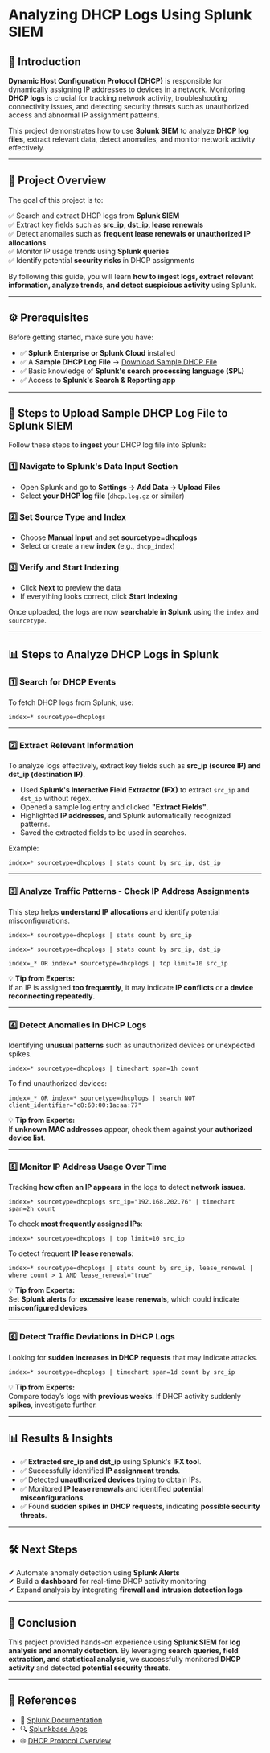 # **Analyzing DHCP Logs Using Splunk SIEM**

## 🚀 Introduction

**Dynamic Host Configuration Protocol (DHCP)** is responsible for dynamically assigning IP addresses to devices in a network. Monitoring **DHCP logs** is crucial for tracking network activity, troubleshooting connectivity issues, and detecting security threats such as unauthorized access and abnormal IP assignment patterns.

This project demonstrates how to use **Splunk SIEM** to analyze **DHCP log files**, extract relevant data, detect anomalies, and monitor network activity effectively.

---

## 📌 **Project Overview**
The goal of this project is to:

✅ Search and extract DHCP logs from **Splunk SIEM**  
✅ Extract key fields such as **src_ip, dst_ip, lease renewals**  
✅ Detect anomalies such as **frequent lease renewals or unauthorized IP allocations**  
✅ Monitor IP usage trends using **Splunk queries**  
✅ Identify potential **security risks** in DHCP assignments  

By following this guide, you will learn **how to ingest logs, extract relevant information, analyze trends, and detect suspicious activity** using Splunk.

---

## ⚙ **Prerequisites**
Before getting started, make sure you have:
- ✅ **Splunk Enterprise or Splunk Cloud** installed  
- ✅ A **Sample DHCP Log File** → [Download Sample DHCP File](https://github.com/0xAll3nC/Splunk-Projects/blob/main/Sample%20Files/dhcp.log.gz)  
- ✅ Basic knowledge of **Splunk's search processing language (SPL)**  
- ✅ Access to **Splunk's Search & Reporting app**  

---

## 📂 **Steps to Upload Sample DHCP Log File to Splunk SIEM**

Follow these steps to **ingest** your DHCP log file into Splunk:

### **1️⃣ Navigate to Splunk's Data Input Section**
- Open Splunk and go to **Settings → Add Data → Upload Files**  
- Select **your DHCP log file** (`dhcp.log.gz` or similar)  

### **2️⃣ Set Source Type and Index**
- Choose **Manual Input** and set **sourcetype=dhcplogs**  
- Select or create a new **index** (e.g., `dhcp_index`)  

### **3️⃣ Verify and Start Indexing**
- Click **Next** to preview the data  
- If everything looks correct, click **Start Indexing**  

Once uploaded, the logs are now **searchable in Splunk** using the `index` and `sourcetype`.

---

## 📊 **Steps to Analyze DHCP Logs in Splunk**

### **1️⃣ Search for DHCP Events**
To fetch DHCP logs from Splunk, use:

```spl
index=* sourcetype=dhcplogs
```

---

### **2️⃣ Extract Relevant Information**
To analyze logs effectively, extract key fields such as **src_ip (source IP) and dst_ip (destination IP)**.

- Used **Splunk's Interactive Field Extractor (IFX)** to extract `src_ip` and `dst_ip` without regex.
- Opened a sample log entry and clicked **"Extract Fields"**.
- Highlighted **IP addresses**, and Splunk automatically recognized patterns.
- Saved the extracted fields to be used in searches.

Example:

```spl
index=* sourcetype=dhcplogs | stats count by src_ip, dst_ip
```

---

### **3️⃣ Analyze Traffic Patterns - Check IP Address Assignments**
This step helps **understand IP allocations** and identify potential misconfigurations.

```spl
index=* sourcetype=dhcplogs | stats count by src_ip
```

```spl
index=* sourcetype=dhcplogs | stats count by src_ip, dst_ip
```

```spl
index=_* OR index=* sourcetype=dhcplogs | top limit=10 src_ip
```

💡 **Tip from Experts:**  
If an IP is assigned **too frequently**, it may indicate **IP conflicts** or **a device reconnecting repeatedly**.

---

### **4️⃣ Detect Anomalies in DHCP Logs**
Identifying **unusual patterns** such as unauthorized devices or unexpected spikes.

```spl
index=* sourcetype=dhcplogs | timechart span=1h count
```

To find unauthorized devices:

```spl
index=_* OR index=* sourcetype=dhcplogs | search NOT client_identifier="c8:60:00:1a:aa:77"
```

💡 **Tip from Experts:**  
If **unknown MAC addresses** appear, check them against your **authorized device list**.

---

### **5️⃣ Monitor IP Address Usage Over Time**
Tracking **how often an IP appears** in the logs to detect **network issues**.

```spl
index=* sourcetype=dhcplogs src_ip="192.168.202.76" | timechart span=2h count
```

To check **most frequently assigned IPs**:

```spl
index=* sourcetype=dhcplogs | top limit=10 src_ip
```

To detect frequent **IP lease renewals**:

```spl
index=* sourcetype=dhcplogs | stats count by src_ip, lease_renewal | where count > 1 AND lease_renewal="true"
```

💡 **Tip from Experts:**  
Set **Splunk alerts** for **excessive lease renewals**, which could indicate **misconfigured devices**.

---

### **6️⃣ Detect Traffic Deviations in DHCP Logs**
Looking for **sudden increases in DHCP requests** that may indicate attacks.

```spl
index=* sourcetype=dhcplogs | timechart span=1d count by src_ip
```

💡 **Tip from Experts:**  
Compare today’s logs with **previous weeks**. If DHCP activity suddenly **spikes**, investigate further.

---

## 📊 **Results & Insights**
- ✅ **Extracted src_ip and dst_ip** using Splunk's **IFX tool**.
- ✅ Successfully identified **IP assignment trends**.
- ✅ Detected **unauthorized devices** trying to obtain IPs.
- ✅ Monitored **IP lease renewals** and identified **potential misconfigurations**.
- ✅ Found **sudden spikes in DHCP requests**, indicating **possible security threats**.

---

## 🛠 **Next Steps**
✔ Automate anomaly detection using **Splunk Alerts**  
✔ Build a **dashboard** for real-time DHCP activity monitoring  
✔ Expand analysis by integrating **firewall and intrusion detection logs**  

---

## 🎯 **Conclusion**
This project provided hands-on experience using **Splunk SIEM** for **log analysis and anomaly detection**. By leveraging **search queries, field extraction, and statistical analysis**, we successfully monitored **DHCP activity** and detected **potential security threats**.

---

## 📌 **References**
- 📖 [Splunk Documentation](https://docs.splunk.com/)
- 🔍 [Splunkbase Apps](https://splunkbase.splunk.com/)
- 🌐 [DHCP Protocol Overview](https://en.wikipedia.org/wiki/Dynamic_Host_Configuration_Protocol)
